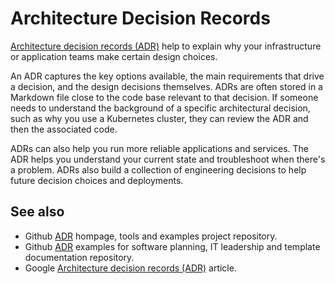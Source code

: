 # Architecture Decision Records

[Architecture decision records (ADR)](https://adr.github.io/) help to explain why your infrastructure or application teams make certain design choices.

An ADR captures the key options available, the main requirements that drive a decision, and the design decisions themselves. ADRs are often stored in a Markdown file close to the code base relevant to that decision. If someone needs to understand the background of a specific architectural decision, such as why you use a Kubernetes cluster, they can review the ADR and then the associated code.

ADRs can also help you run more reliable applications and services. The ADR helps you understand your current state and troubleshoot when there's a problem. ADRs also build a collection of engineering decisions to help future decision choices and deployments.

## See also

- Github [ADR](https://github.com/adr) hompage, tools and examples project repository.
- Github [ADR](https://github.com/joelparkerhenderson/architecture_decision_record) examples for software planning, IT leadership and template documentation repository.
- Google [Architecture decision records (ADR)](https://cloud.google.com/architecture/architecture-decision-records?hl=en) article.
